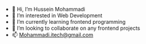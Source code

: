 - 👋 Hi, I’m Hussein Mohammadi
- 👀 I’m interested in Web Development
- 🌱 I’m currently learning frontend programming
- 💞️ I’m looking to collaborate on any frontend projects
- 📫 Mohammadi.itech@gmail.com

<!---
hussein-mohammadi/hussein-mohammadi is a ✨ special ✨ repository because its `README.md` (this file) appears on your GitHub profile.
You can click the Preview link to take a look at your changes.
--->
